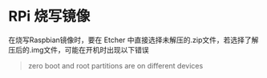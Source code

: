 # RPi 烧写镜像

在烧写Raspbian镜像时，要在 Etcher 中直接选择未解压的.zip文件，若选择了解压后的.img文件，可能在开机时出现以下错误

> zero boot and root partitions are on different devices